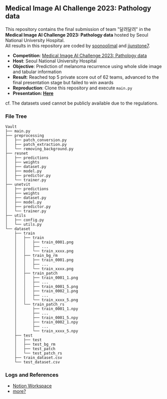 ## Medical Image AI Challenge 2023: Pathology data

This repository contains the final submission of team "달려달려" in the **Medical Image AI Challenge 2023: Pathology data** hosted by Seoul National University Hospital. <br>
All results in this repository are coded by [soonoolimal](https://github.com/snoolimal) and [jjunstone7](https://github.com/jjunstone7).

- **Competition**: [Medical Image AI Challenge 2023: Pathology data](https://maic.or.kr/competitions/28/infomation) 
- **Host**: Seoul National University Hospital
- **Objective**: Prediction of melanoma recurrence using whole slide image and tabular information
- **Result**: Reached top 5 private score out of 62 teams, advanced to the final presentation stage but failed to win awards
- **Reproduction**: Clone this repository and execute `main.py`
- **Presentation: [Here](https://1drv.ms/b/s!AsCGiwhl8mgznYFQe2yFCCkXjXlwAw?e=OzGmiG)**

cf. The datasets used cannot be publicly available due to the regulations.

### File Tree
```
Vault
├── main.py
├── preprocessing
│   ├── patch_conversion.py
│   ├── patch_extraction.py
│   └── removing_background.py
├── resnet
│   ├── predictions
│   ├── weights
│   ├── dataset.py
│   ├── model.py
│   ├── predictor.py
│   └── trainer.py
├── unetvit
│   ├── predictions
│   ├── weights
│   ├── dataset.py
│   ├── model.py
│   ├── predictor.py
│   └── trainer.py
├── utils
│   ├── config.py
│   └── utils.py
└── dataset
    ├── train
    │   ├── train
    │   │   ├── train_0001.png
    │   │   ├── ...
    │   │   └── train_xxxx.png
    │   ├── train_bg_rm
    │   │   ├── train_0001.png
    │   │   ├── ...
    │   │   └── train_xxxx.png
    │   ├── train_patch
    │   │   ├── train_0001_1.png
    │   │   ├── ...
    │   │   ├── train_0001_5.png
    │   │   ├── train_0002_1.png
    │   │   ├── ...
    │   │   └── train_xxxx_5.png
    │   └── train_patch_rs
    │       ├── train_0001_1.npy
    │       ├── ...
    │       ├── train_0001_5.npy
    │       ├── train_0002_1.npy
    │       ├── ...
    │       └── train_xxxx_5.npy
    ├── test
    │   ├── test
    │   ├── test_bg_rm
    │   ├── test_patch
    │   └── test_patch_rs
    ├── train_dataset.csv   
    └── test_dataset.csv

```

### Logs and References
- [Notion Workspace](https://www.notion.so/7b1514b752be49fab6b7390126c70565)
- [more?](https://dgist.edwith.org/medical-20200327/joinLectures/30437)
